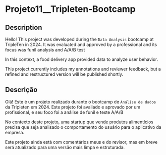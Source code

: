 # Projeto11__Tripleten-Bootcamp
 
## Description
Hello! This project was developed during the `Data Analysis` bootcamp at TripleTen in 2024. It was evaluated and approved by a professional and its focus was funil analysis and A/A/B test

In this context, a food delivery app provided data to analyze user behavior.

This project currently includes my annotations and reviewer feedback, but a refined and restructured version will be published shortly.

## Descrição
Olá! Este é um projeto realizado durante o bootcamp de `Análise de dados` da Tripleten em 2024. Este projeto foi avaliado e aprovado por um profissional, e seu foco foi a análise de funil e teste A/A/B

No contexto deste projeto, uma startup que vende produtos alimentícios precisa que seja analisado o comportamento do usuário para o aplicativo da empresa.

Este projeto ainda está com comentários meus e do revisor, mas em breve será atualizado para uma versão mais limpa e estruturada.
